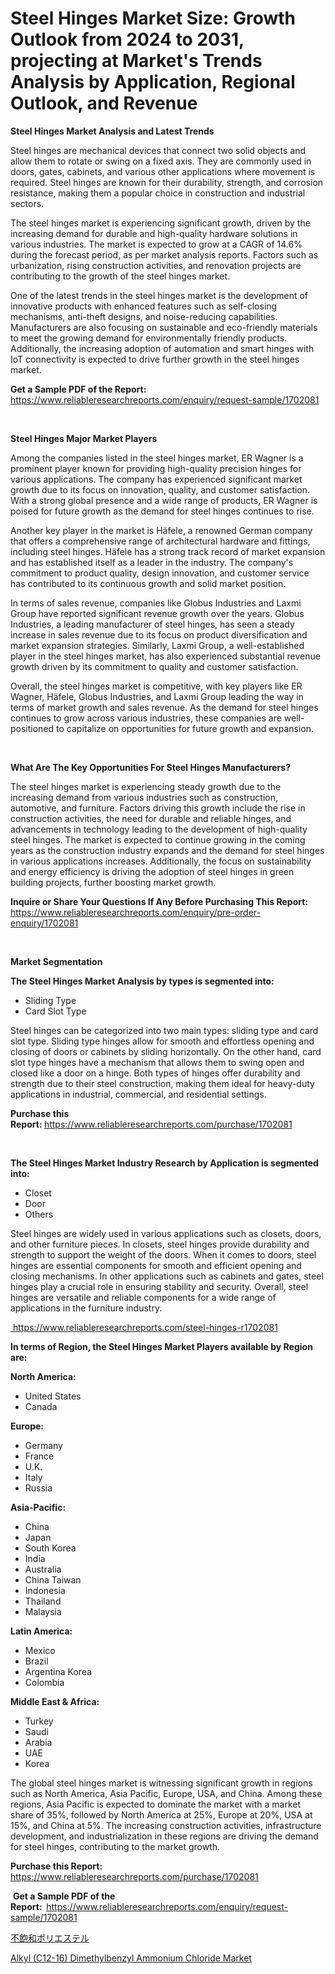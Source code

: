 <p><h1>Steel Hinges Market Size: Growth Outlook from 2024 to 2031, projecting at Market's Trends Analysis by Application, Regional Outlook, and Revenue</h1></p><p><strong>Steel Hinges Market Analysis and Latest Trends</strong></p>
<p><p>Steel hinges are mechanical devices that connect two solid objects and allow them to rotate or swing on a fixed axis. They are commonly used in doors, gates, cabinets, and various other applications where movement is required. Steel hinges are known for their durability, strength, and corrosion resistance, making them a popular choice in construction and industrial sectors.</p><p>The steel hinges market is experiencing significant growth, driven by the increasing demand for durable and high-quality hardware solutions in various industries. The market is expected to grow at a CAGR of 14.6% during the forecast period, as per market analysis reports. Factors such as urbanization, rising construction activities, and renovation projects are contributing to the growth of the steel hinges market.</p><p>One of the latest trends in the steel hinges market is the development of innovative products with enhanced features such as self-closing mechanisms, anti-theft designs, and noise-reducing capabilities. Manufacturers are also focusing on sustainable and eco-friendly materials to meet the growing demand for environmentally friendly products. Additionally, the increasing adoption of automation and smart hinges with IoT connectivity is expected to drive further growth in the steel hinges market.</p></p>
<p><strong>Get a Sample PDF of the Report:&nbsp;</strong> <a href="https://www.reliableresearchreports.com/enquiry/request-sample/1702081">https://www.reliableresearchreports.com/enquiry/request-sample/1702081</a></p>
<p>&nbsp;</p>
<p><strong>Steel Hinges Major Market Players</strong></p>
<p><p>Among the companies listed in the steel hinges market, ER Wagner is a prominent player known for providing high-quality precision hinges for various applications. The company has experienced significant market growth due to its focus on innovation, quality, and customer satisfaction. With a strong global presence and a wide range of products, ER Wagner is poised for future growth as the demand for steel hinges continues to rise.</p><p>Another key player in the market is Häfele, a renowned German company that offers a comprehensive range of architectural hardware and fittings, including steel hinges. Häfele has a strong track record of market expansion and has established itself as a leader in the industry. The company's commitment to product quality, design innovation, and customer service has contributed to its continuous growth and solid market position.</p><p>In terms of sales revenue, companies like Globus Industries and Laxmi Group have reported significant revenue growth over the years. Globus Industries, a leading manufacturer of steel hinges, has seen a steady increase in sales revenue due to its focus on product diversification and market expansion strategies. Similarly, Laxmi Group, a well-established player in the steel hinges market, has also experienced substantial revenue growth driven by its commitment to quality and customer satisfaction.</p><p>Overall, the steel hinges market is competitive, with key players like ER Wagner, Häfele, Globus Industries, and Laxmi Group leading the way in terms of market growth and sales revenue. As the demand for steel hinges continues to grow across various industries, these companies are well-positioned to capitalize on opportunities for future growth and expansion.</p></p>
<p>&nbsp;</p>
<p><strong>What Are The Key Opportunities For Steel Hinges Manufacturers?</strong></p>
<p><p>The steel hinges market is experiencing steady growth due to the increasing demand from various industries such as construction, automotive, and furniture. Factors driving this growth include the rise in construction activities, the need for durable and reliable hinges, and advancements in technology leading to the development of high-quality steel hinges. The market is expected to continue growing in the coming years as the construction industry expands and the demand for steel hinges in various applications increases. Additionally, the focus on sustainability and energy efficiency is driving the adoption of steel hinges in green building projects, further boosting market growth.</p></p>
<p><strong>Inquire or Share Your Questions If Any Before Purchasing This Report:</strong> <a href="https://www.reliableresearchreports.com/enquiry/pre-order-enquiry/1702081">https://www.reliableresearchreports.com/enquiry/pre-order-enquiry/1702081</a></p>
<p>&nbsp;</p>
<p><strong>Market Segmentation</strong></p>
<p><strong>The Steel Hinges Market Analysis by types is segmented into:</strong></p>
<p><ul><li>Sliding Type</li><li>Card Slot Type</li></ul></p>
<p><p>Steel hinges can be categorized into two main types: sliding type and card slot type. Sliding type hinges allow for smooth and effortless opening and closing of doors or cabinets by sliding horizontally. On the other hand, card slot type hinges have a mechanism that allows them to swing open and closed like a door on a hinge. Both types of hinges offer durability and strength due to their steel construction, making them ideal for heavy-duty applications in industrial, commercial, and residential settings.</p></p>
<p><strong>Purchase this Report:&nbsp;</strong><a href="https://www.reliableresearchreports.com/purchase/1702081">https://www.reliableresearchreports.com/purchase/1702081</a></p>
<p>&nbsp;</p>
<p><strong>The Steel Hinges Market Industry Research by Application is segmented into:</strong></p>
<p><ul><li>Closet</li><li>Door</li><li>Others</li></ul></p>
<p><p>Steel hinges are widely used in various applications such as closets, doors, and other furniture pieces. In closets, steel hinges provide durability and strength to support the weight of the doors. When it comes to doors, steel hinges are essential components for smooth and efficient opening and closing mechanisms. In other applications such as cabinets and gates, steel hinges play a crucial role in ensuring stability and security. Overall, steel hinges are versatile and reliable components for a wide range of applications in the furniture industry.</p></p>
<p><a href="https://www.reliableresearchreports.com/steel-hinges-r1702081">&nbsp;https://www.reliableresearchreports.com/steel-hinges-r1702081</a></p>
<p><strong>In terms of Region, the Steel Hinges Market Players available by Region are:</strong></p>
<p>
    <p> <strong> North America: </strong>
        <ul>
            <li>United States</li>
            <li>Canada</li>
        </ul>
        </p> 
    <p> <strong> Europe: </strong>
        <ul>
            <li>Germany</li>
            <li>France</li>
            <li>U.K.</li>
            <li>Italy</li>
            <li>Russia</li>
        </ul>
        </p> 
    <p> <strong> Asia-Pacific: </strong>
        <ul>
            <li>China</li>
            <li>Japan</li>
            <li>South Korea</li>
            <li>India</li>
            <li>Australia</li>
            <li>China Taiwan</li>
            <li>Indonesia</li>
            <li>Thailand</li>
            <li>Malaysia</li>
        </ul>
        </p> 
    <p> <strong> Latin America: </strong>
        <ul>
            <li>Mexico</li>
            <li>Brazil</li>
            <li>Argentina Korea</li>
            <li>Colombia</li>
        </ul>
        </p> 
    <p> <strong> Middle East & Africa: </strong>
        <ul>
            <li>Turkey</li>
            <li>Saudi</li>
            <li>Arabia</li>
            <li>UAE</li>
            <li>Korea</li>
        </ul>
    </p>
    </p>
<p><p>The global steel hinges market is witnessing significant growth in regions such as North America, Asia Pacific, Europe, USA, and China. Among these regions, Asia Pacific is expected to dominate the market with a market share of 35%, followed by North America at 25%, Europe at 20%, USA at 15%, and China at 5%. The increasing construction activities, infrastructure development, and industrialization in these regions are driving the demand for steel hinges, contributing to the market growth.</p></p>
<p><strong>Purchase this Report: </strong><a href="https://www.reliableresearchreports.com/purchase/1702081">https://www.reliableresearchreports.com/purchase/1702081</a></p>
<p>&nbsp;<strong>Get a Sample PDF of the Report:&nbsp;&nbsp;</strong><a href="https://www.reliableresearchreports.com/enquiry/request-sample/1702081">https://www.reliableresearchreports.com/enquiry/request-sample/1702081</a></p>
<p><strong></strong></p>
<p><p><a href="https://medium.com/@wgloverbetty988/%E3%82%B0%E3%83%AD%E3%83%BC%E3%83%90%E3%83%AB%E3%81%AA%E4%B8%8D%E9%A3%BD%E5%92%8C%E3%83%9D%E3%83%AA%E3%82%A8%E3%82%B9%E3%83%86%E3%83%AB%E5%B8%82%E5%A0%B4%E3%81%AE%E3%82%B5%E3%82%A4%E3%82%BA%E3%81%AF-2024%E5%B9%B4%E3%81%8B%E3%82%892031%E5%B9%B4%E3%81%BE%E3%81%A7%E3%81%AE%E5%B8%82%E5%A0%B4%E6%88%90%E9%95%B7-%E3%83%88%E3%83%AC%E3%83%B3%E3%83%89-%E6%A9%9F%E4%BC%9A-%E4%BA%88%E6%B8%AC%E3%82%92%E3%82%AB%E3%83%90%E3%83%BC%E3%81%97-%E5%B9%B4%E5%B9%B3%E5%9D%87%E6%88%90%E9%95%B7%E7%8E%87-cagr-%E3%81%8C-%E3%81%AB%E9%81%94%E3%81%99%E3%82%8B%E3%81%A8%E4%BA%88%E6%83%B3%E3%81%95%E3%82%8C%E3%81%A6%E3%81%84%E3%81%BE%E3%81%99-c35ac5bffbd5">不飽和ポリエステル</a></p><p><a href="https://github.com/khadijahesham19/Market-Research-Report-List-1/blob/main/alkyl-c12-16-dimethylbenzyl-ammonium-chloride-market.md">Alkyl (C12-16) Dimethylbenzyl Ammonium Chloride Market</a></p></p>